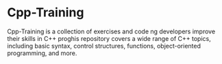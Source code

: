 # Cpp-Training
Cpp-Training is a collection of exercises and code ng developers improve their skills in C++ proghis repository covers a wide range of C++ topics, including basic syntax, control structures, functions, object-oriented programming, and more. 
